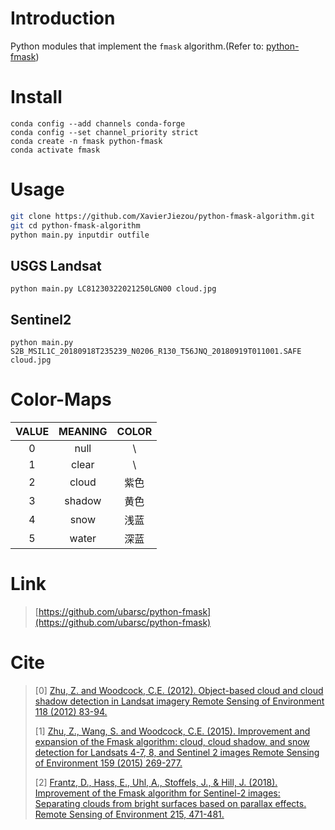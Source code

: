 # Introduction
Python modules that implement the `fmask` algorithm.(Refer to: [python-fmask](https://www.pythonfmask.org/))
# Install
```
conda config --add channels conda-forge
conda config --set channel_priority strict
conda create -n fmask python-fmask
conda activate fmask
```
# Usage
```bash
git clone https://github.com/XavierJiezou/python-fmask-algorithm.git
git cd python-fmask-algorithm
python main.py inputdir outfile
```
## USGS Landsat
```
python main.py LC81230322021250LGN00 cloud.jpg
```
## Sentinel2
```
python main.py S2B_MSIL1C_20180918T235239_N0206_R130_T56JNQ_20180919T011001.SAFE cloud.jpg
```
# Color-Maps
|VALUE|MEANING|COLOR|
|:---:|:-----:|:---:|
|  0  | null  |  \  |
|  1  | clear |  \  |
|  2  | cloud | 紫色|
|  3  | shadow| 黄色|
|  4  | snow  | 浅蓝|
|  5  | water | 深蓝|
# Link
> [https://github.com/ubarsc/python-fmask](https://github.com/ubarsc/python-fmask)
# Cite
> [0] [Zhu, Z. and Woodcock, C.E. (2012). Object-based cloud and cloud shadow detection in Landsat imagery Remote Sensing of Environment 118 (2012) 83-94.](https://www.sciencedirect.com/science/article/pii/S0034425711003853)
> 
> [1] [Zhu, Z., Wang, S. and Woodcock, C.E. (2015). Improvement and expansion of the Fmask algorithm: cloud, cloud shadow, and snow detection for Landsats 4-7, 8, and Sentinel 2 images Remote Sensing of Environment 159 (2015) 269-277.](https://www.sciencedirect.com/science/article/pii/S0034425714005069)
>
> [2] [Frantz, D., Hass, E., Uhl, A., Stoffels, J., & Hill, J. (2018). Improvement of the Fmask algorithm for Sentinel-2 images: Separating clouds from bright surfaces based on parallax effects. Remote Sensing of Environment 215, 471-481.](https://www.sciencedirect.com/science/article/pii/S0034425718302037)

